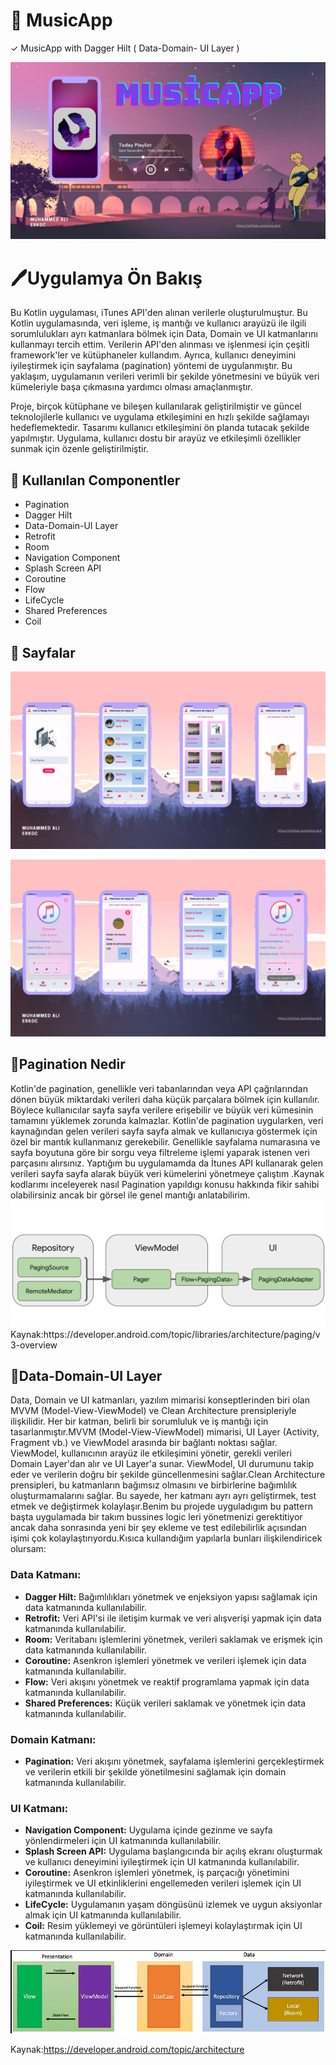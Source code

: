 # 🎵 MusicApp

✓ MusicApp with Dagger Hilt ( Data-Domain- UI Layer )

 <img src="https://github.com/erkocali1/MusicApp/blob/master/app/src/main/res/drawable/ft1.jpg" alt="Resim">

 </head>
<body>
  <h1>🖊️Uygulamya Ön Bakış</h1>
  <p>
    Bu Kotlin uygulaması, iTunes API'den alınan verilerle oluşturulmuştur. Bu Kotlin uygulamasında, veri işleme, iş mantığı ve kullanıcı arayüzü ile ilgili sorumlulukları ayrı katmanlara bölmek için Data, Domain ve UI katmanlarını kullanmayı tercih ettim. Verilerin API'den alınması ve işlenmesi için çeşitli framework'ler ve kütüphaneler kullandım. Ayrıca, kullanıcı deneyimini iyileştirmek için sayfalama (pagination) yöntemi de uygulanmıştır. Bu yaklaşım, uygulamanın verileri verimli bir şekilde yönetmesini ve büyük veri kümeleriyle başa çıkmasına yardımcı olması amaçlanmıştır.
  </p>
  <p>
    Proje, birçok kütüphane ve bileşen kullanılarak geliştirilmiştir ve güncel teknolojilerle kullanıcı ve uygulama etkileşimini en hızlı şekilde sağlamayı hedeflemektedir. Tasarımı kullanıcı etkileşimini ön planda tutacak şekilde yapılmıştır. Uygulama, kullanıcı dostu bir arayüz ve etkileşimli özellikler sunmak için özenle geliştirilmiştir.
  </p>
 <h2>📝 Kullanılan Componentler</h2>
<ul>
  <li>Pagination</li>
  <li>Dagger Hilt</li>
  <li>Data-Domain-UI Layer</li>
  <li>Retrofit</li>
  <li>Room</li>
  <li>Navigation Component</li>
  <li>Splash Screen API</li>
  <li>Coroutine</li>
  <li>Flow</li>
  <li>LifeCycle</li>
  <li>Shared Preferences</li>
  <li>Coil</li>
</ul>
</body>
 <h2>📱 Sayfalar</h2>
   </p>
 <img src="https://github.com/erkocali1/MusicApp/blob/master/app/src/main/res/drawable/3.png" alt="Resim">
   </p>
  <img src="https://github.com/erkocali1/MusicApp/blob/master/app/src/main/res/drawable/4.png" alt="Resim">

  <h2>📝Pagination Nedir </h2>
  Kotlin'de pagination, genellikle veri tabanlarından veya API çağrılarından dönen büyük miktardaki verileri daha küçük parçalara bölmek için kullanılır. Böylece kullanıcılar sayfa sayfa verilere erişebilir ve büyük veri kümesinin tamamını yüklemek zorunda kalmazlar.
Kotlin'de pagination uygularken, veri kaynağından gelen verileri sayfa sayfa almak ve kullanıcıya göstermek için özel bir mantık kullanmanız gerekebilir. Genellikle sayfalama numarasına ve sayfa boyutuna göre bir sorgu veya filtreleme işlemi yaparak istenen veri parçasını alırsınız. Yaptığım bu uygulamamda da İtunes API kullanarak gelen verileri sayfa sayfa alarak büyük veri kümelerini yönetmeye çalıştım .Kaynak kodlarımı inceleyerek nasıl Pagination yapıldıgı konusu hakkında fikir sahibi olabilirsiniz ancak bir görsel ile genel mantığı anlatabilirim.
 <img src="https://github.com/erkocali1/MusicApp/blob/master/app/src/main/res/drawable/ss/paginationss.png" alt="Resim">
 Kaynak:https://developer.android.com/topic/libraries/architecture/paging/v3-overview

   <h2>📝Data-Domain-UI Layer</h2>
   
   Data, Domain ve UI katmanları, yazılım mimarisi konseptlerinden biri olan MVVM (Model-View-ViewModel) ve Clean Architecture prensipleriyle ilişkilidir. Her bir katman, belirli bir sorumluluk ve iş mantığı için tasarlanmıştır.MVVM (Model-View-ViewModel) mimarisi, UI Layer (Activity, Fragment vb.) ve ViewModel arasında bir bağlantı noktası sağlar. ViewModel, kullanıcının arayüz ile etkileşimini yönetir, gerekli verileri Domain Layer'dan alır ve UI Layer'a sunar. ViewModel, UI durumunu takip eder ve verilerin doğru bir şekilde güncellenmesini sağlar.Clean Architecture prensipleri, bu katmanların bağımsız olmasını ve birbirlerine bağımlılık oluşturmamalarını sağlar. Bu sayede, her katmanı ayrı ayrı geliştirmek, test etmek ve değiştirmek kolaylaşır.Benim bu projede uyguladıgım bu pattern başta uygulamada bir takım bussines logic leri yönetmenizi gerektitiyor ancak daha sonrasında yeni bir şey ekleme ve test edilebilirlik açısından işimi çok kolaylaştırıyordu.Kısıca kullandığım yapılarla bunları ilişkilendiricek olursam:
   <h3>Data Katmanı:</h3>

<ul>
  <li><strong>Dagger Hilt:</strong> Bağımlılıkları yönetmek ve enjeksiyon yapısı sağlamak için data katmanında kullanılabilir.</li>
  <li><strong>Retrofit:</strong> Veri API'si ile iletişim kurmak ve veri alışverişi yapmak için data katmanında kullanılabilir.</li>
  <li><strong>Room:</strong> Veritabanı işlemlerini yönetmek, verileri saklamak ve erişmek için data katmanında kullanılabilir.</li>
  <li><strong>Coroutine:</strong> Asenkron işlemleri yönetmek ve verileri işlemek için data katmanında kullanılabilir.</li>
  <li><strong>Flow:</strong> Veri akışını yönetmek ve reaktif programlama yapmak için data katmanında kullanılabilir.</li>
  <li><strong>Shared Preferences:</strong> Küçük verileri saklamak ve yönetmek için data katmanında kullanılabilir.</li>
</ul>

<h3>Domain Katmanı:</h3>

<ul>
  <li><strong>Pagination:</strong> Veri akışını yönetmek, sayfalama işlemlerini gerçekleştirmek ve verilerin etkili bir şekilde yönetilmesini sağlamak için domain katmanında kullanılabilir.</li>
</ul>

<h3>UI Katmanı:</h3>

<ul>
  <li><strong>Navigation Component:</strong> Uygulama içinde gezinme ve sayfa yönlendirmeleri için UI katmanında kullanılabilir.</li>
  <li><strong>Splash Screen API:</strong> Uygulama başlangıcında bir açılış ekranı oluşturmak ve kullanıcı deneyimini iyileştirmek için UI katmanında kullanılabilir.</li>
  <li><strong>Coroutine:</strong> Asenkron işlemleri yönetmek, iş parçacığı yönetimini iyileştirmek ve UI etkinliklerini engellemeden verileri işlemek için UI katmanında kullanılabilir.</li>
  <li><strong>LifeCycle:</strong> Uygulamanın yaşam döngüsünü izlemek ve uygun aksiyonlar almak için UI katmanında kullanılabilir.</li>
  <li><strong>Coil:</strong> Resim yüklemeyi ve görüntüleri işlemeyi kolaylaştırmak için UI katmanında kullanılabilir.</li>
</ul>
 <img src="https://github.com/erkocali1/MusicApp/blob/master/app/src/main/res/drawable/ss/celartsss.png" alt="Resim">
 
 Kaynak:https://developer.android.com/topic/architecture

 



   
   


  
